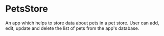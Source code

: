 # PetsStore
An app which helps to store data about pets in a pet store. User can add, edit, update and delete the list of pets from the app's database.
